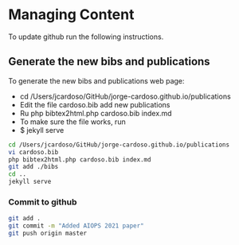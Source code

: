 
Managing Content
=============
To update github run the following instructions.

## Generate the new bibs and publications
To generate the new bibs and publications web page:
+ cd /Users/jcardoso/GitHub/jorge-cardoso.github.io/publications
+ Edit the file cardoso.bib add new publications
+ Ru php bibtex2html.php cardoso.bib index.md
+ To make sure the file works, run 
+ $ jekyll serve

```bash
cd /Users/jcardoso/GitHub/jorge-cardoso.github.io/publications
vi cardoso.bib
php bibtex2html.php cardoso.bib index.md
git add ./bibs
cd ..
jekyll serve
```

### Commit to github
```bash
git add .
git commit -m "Added AIOPS 2021 paper"
git push origin master
```